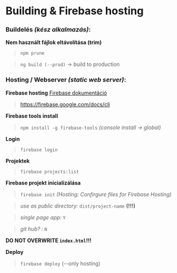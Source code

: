 # Building & Firebase hosting

### Buildelés *(kész alkalmazás)*:

**Nem használt fájlok eltávolítása (trim)**
> `npm prune`

> `ng build (--prod)` -> build to production

### Hosting / Webserver *(static web server)*:
**Firebase hosting**
[Firebase dokumentáció](https://firebase.google.com/docs/cli)
> https://firebase.google.com/docs/cli

**Firebase tools install**
> `npm install -g firebase-tools` *(console install -> global)*

**Login**
> `firebase login`

**Projektek**
> `firebase projects:list`

**Firebase projekt inicializálása**
> `firebase init` *(Hosting: Confirgure files for Firebase Hosting)*

> *use as public directory:* `dist/project-name` **(!!!)**

> *single page app:* `Y`

> *git hub? :* `N`

**DO NOT OVERWRITE `index.html`!!!**

**Deploy**
> `firebase deploy` (--only hosting)
